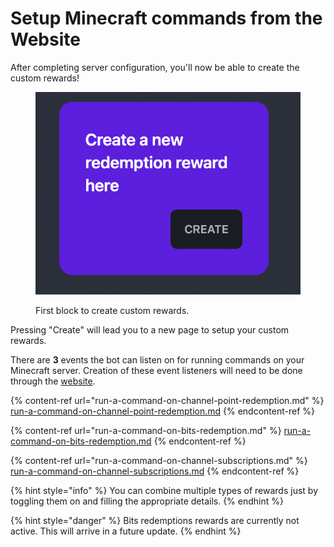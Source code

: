 # Setup Minecraft commands from the Website

After completing server configuration, you'll now be able to create the custom rewards!

<figure><img src="../../.gitbook/assets/image (7).png" alt=""><figcaption><p>First block to create custom rewards.</p></figcaption></figure>

Pressing "Create" will lead you to a new page to setup your custom rewards.



There are **3** events the bot can listen on for running commands on your Minecraft server. Creation of these event listeners will need to be done through the [website](https://commandmc.hayhay.link/).

{% content-ref url="run-a-command-on-channel-point-redemption.md" %}
[run-a-command-on-channel-point-redemption.md](run-a-command-on-channel-point-redemption.md)
{% endcontent-ref %}

{% content-ref url="run-a-command-on-bits-redemption.md" %}
[run-a-command-on-bits-redemption.md](run-a-command-on-bits-redemption.md)
{% endcontent-ref %}

{% content-ref url="run-a-command-on-channel-subscriptions.md" %}
[run-a-command-on-channel-subscriptions.md](run-a-command-on-channel-subscriptions.md)
{% endcontent-ref %}

{% hint style="info" %}
You can combine multiple types of rewards just by toggling them on and filling the appropriate details.
{% endhint %}

{% hint style="danger" %}
Bits redemptions rewards are currently not active. This will arrive in a future update.
{% endhint %}
